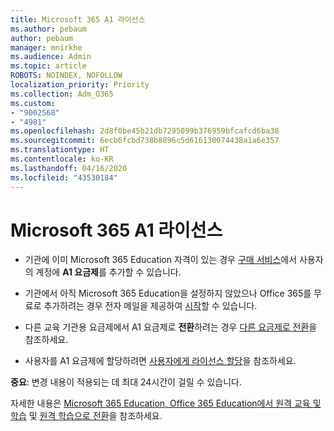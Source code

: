 ```yaml
---
title: Microsoft 365 A1 라이선스
ms.author: pebaum
author: pebaum
manager: mnirkhe
ms.audience: Admin
ms.topic: article
ROBOTS: NOINDEX, NOFOLLOW
localization_priority: Priority
ms.collection: Adm_O365
ms.custom:
- "9002568"
- "4981"
ms.openlocfilehash: 2d8f0be45b21db7295099b376959bfcafcd6ba38
ms.sourcegitcommit: 6ecb6fcbd738b8896c5d616130074438a1a6e357
ms.translationtype: HT
ms.contentlocale: ko-KR
ms.lasthandoff: 04/16/2020
ms.locfileid: "43530184"
---
```

# <a name="a1-license-for-microsoft-365"></a>Microsoft 365 A1 라이선스


- 기관에 이미 Microsoft 365 Education 자격이 있는 경우 [구매 서비스](https://docs.microsoft.com/microsoft-365/commerce/buy-another-subscription?view=o365-worldwide#buy-another-subscription)에서 사용자의 계정에 **A1 요금제**를 추가할 수 있습니다. 

- 기관에서 아직 Microsoft 365 Education을 설정하지 않았으나 Office 365를 무료로 추가하려는 경우 전자 메일을 제공하여 [시작](https://www.microsoft.com/education/products/office)할 수 있습니다. 

- 다른 교육 기관용 요금제에서 A1 요금제로 **전환**하려는 경우 [다른 요금제로 전환](https://docs.microsoft.com/ko-KR/microsoft-365/commerce/subscriptions/switch-plans-manually)을 참조하세요. 

- 사용자를 A1 요금제에 할당하려면 [사용자에게 라이선스 할당](https://docs.microsoft.com/ko-KR/microsoft-365/admin/manage/assign-licenses-to-users)을 참조하세요. 

**중요**: 변경 내용이 적용되는 데 최대 24시간이 걸릴 수 있습니다. 

자세한 내용은 [Microsoft 365 Education, Office 365 Education에서 원격 교육 및 학습](https://support.office.com/article/remote-teaching-and-learning-in-office-365-education-f651ccae-7b65-478b-8366-51bb884025c4) 및 [원격 학습으로 전환](https://www.microsoft.com/education/remote-learning)을 참조하세요. 
